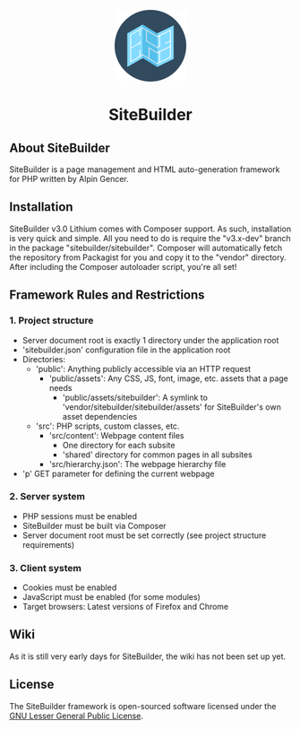 <p align="center">
    <img alt="The SiteBuilder Logo" src="SiteBuilder.png">
    <h1 align="center">SiteBuilder</h1>
</p>

## About SiteBuilder

SiteBuilder is a page management and HTML auto-generation framework for PHP written by Alpin Gencer.

## Installation

SiteBuilder v3.0 Lithium comes with Composer support. As such, installation is very quick and
simple. All you need to do is require the "v3.x-dev" branch in the package
"sitebuilder/sitebuilder". Composer will automatically fetch the repository from Packagist for you
and copy it to the "vendor" directory. After including the Composer autoloader script, you're all
set!

## Framework Rules and Restrictions

### 1. Project structure

* Server document root is exactly 1 directory under the application root
* 'sitebuilder.json' configuration file in the application root
* Directories:
    * 'public': Anything publicly accessible via an HTTP request
        * 'public/assets': Any CSS, JS, font, image, etc. assets that a page needs
            * 'public/assets/sitebuilder': A symlink to 'vendor/sitebuilder/sitebuilder/assets' for
              SiteBuilder's own asset dependencies
    * 'src': PHP scripts, custom classes, etc.
        * 'src/content': Webpage content files
            * One directory for each subsite
            * 'shared' directory for common pages in all subsites
        * 'src/hierarchy.json': The webpage hierarchy file
* 'p' GET parameter for defining the current webpage

### 2. Server system

* PHP sessions must be enabled
* SiteBuilder must be built via Composer
* Server document root must be set correctly (see project structure requirements)

### 3. Client system

* Cookies must be enabled
* JavaScript must be enabled (for some modules)
* Target browsers: Latest versions of Firefox and Chrome

## Wiki

As it is still very early days for SiteBuilder, the wiki has not been set up yet.

## License

The SiteBuilder framework is open-sourced software licensed under
the [GNU Lesser General Public License](LICENSE.md).
